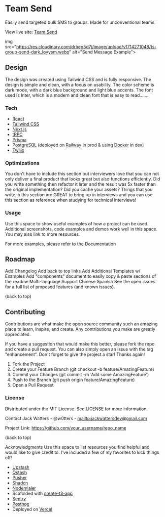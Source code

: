 # Team Send

Easily send targeted bulk SMS to groups. Made for unconventional teams.

View live site: [Team Send](https://teamsend.yatusabes.co/group/clvj6cxg2000uujy8qo59yve1)

img src="<https://res.cloudinary.com/drheg5d7j/image/upload/v1714271048/ts-group-send-dark_loyysm.webp>" alt="Send Message Example"></img>

## Design

The design was created using Tailwind CSS and is fully responsive. The design is simple and clean, with a focus on usability. The color scheme is dark mode, with a dark blue background and light blue accents. The font used is Inter, which is a modern and clean font that is easy to read.......

### Tech

- [React](https://reactjs.org/)
- [Tailwind CSS](https://tailwindcss.com/)
- [Next.js](https://nextjs.org/)
- [tRPC](https://trpc.io/)
- [Prisma](https://www.prisma.io/)
- [PostgreSQL](https://www.postgresql.org/) (deployed on [Railway](https://railway.app/) in prod & using [Docker](https://www.docker.com/) in dev)
- [Twilio](https://www.twilio.com/)

### Optimizations

You don't have to include this section but interviewers love that you can not only deliver a final product that looks great but also functions efficiently. Did you write something then refactor it later and the result was 5x faster than the original implementation? Did you cache your assets? Things that you write in this section are GREAT to bring up in interviews and you can use this section as reference when studying for technical interviews!

### Usage

Use this space to show useful examples of how a project can be used. Additional screenshots, code examples and demos work well in this space. You may also link to more resources.

For more examples, please refer to the Documentation

## Roadmap

 Add Changelog
 Add back to top links
 Add Additional Templates w/ Examples
 Add "components" document to easily copy & paste sections of the readme
 Multi-language Support
 Chinese
 Spanish
See the open issues for a full list of proposed features (and known issues).

(back to top)

## Contributing

Contributions are what make the open source community such an amazing place to learn, inspire, and create. Any contributions you make are greatly appreciated.

If you have a suggestion that would make this better, please fork the repo and create a pull request. You can also simply open an issue with the tag "enhancement". Don't forget to give the project a star! Thanks again!

1. Fork the Project
2. Create your Feature Branch (git checkout -b feature/AmazingFeature)
3. Commit your Changes (git commit -m 'Add some AmazingFeature')
4. Push to the Branch (git push origin feature/AmazingFeature)
5. Open a Pull Request

### License

Distributed under the MIT License. See LICENSE for more information.

Contact
Jack Watters - @w0tters - <mailto:jackwattersdev@gmail.com>

Project Link: <https://github.com/your_username/repo_name>

(back to top)

Acknowledgments
Use this space to list resources you find helpful and would like to give credit to. I've included a few of my favorites to kick things off!

- [Upstash](https://upstash.com/)
- [Qstash](https://upstash.com/)
- [Pusher](https://pusher.com/)
- [Shadcn](https://shadcn.com/)
- [Nodemialer](https://nodemailer.com/about/)
- Scafolded with [create-t3-app]()
- [Sentry](https://sentry.io/)
- [Posthog](https://posthog.com/)
- Deployed on [Vercel](https://vercel.com/)

